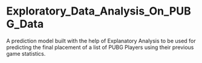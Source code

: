 # Exploratory_Data_Analysis_On_PUBG_Data
A prediction model built with the help of Explanatory Analysis to be used for predicting the final placement of a list of PUBG Players using their previous game statistics.
